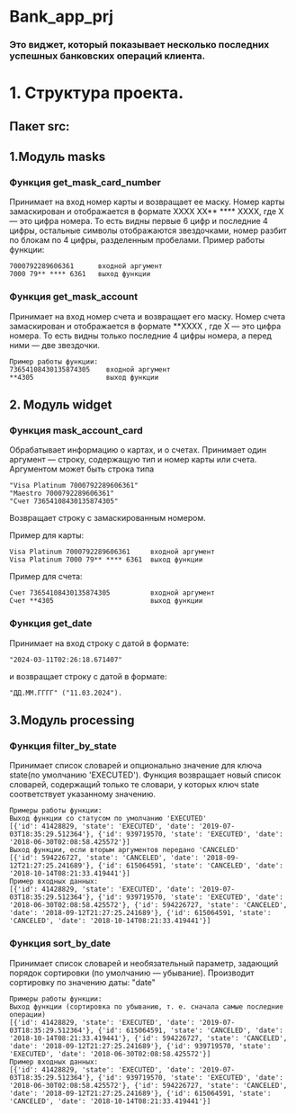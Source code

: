 # Bank_app_prj
### Это виджет, который показывает несколько последних успешных банковских операций клиента.
# 1. Структура проекта.
## Пакет src:
## 1.Модуль masks
### Функция get_mask_card_number 
Принимает на вход номер карты и возвращает ее маску. Номер карты замаскирован и отображается в формате 
XXXX XX** **** XXXX, где X — это цифра номера. То есть видны первые 6 цифр и последние 4 цифры, остальные символы отображаются звездочками, номер разбит по блокам по 4 цифры, разделенным пробелами. Пример работы функции:
```
7000792289606361      входной аргумент
7000 79** **** 6361   выход функции
```
### Функция get_mask_account
Принимает на вход номер счета и возвращает его маску. Номер счета замаскирован и отображается в формате **XXXX , где X
 — это цифра номера. То есть видны только последние 4 цифры номера, а перед ними — две звездочки. 
```
Пример работы функции:
73654108430135874305    входной аргумент
**4305                  выход функции
```
## 2. Модуль widget
### Функция mask_account_card
Обрабатывает информацию о картах, и о счетах.
Принимает один аргумент — строку, содержащую тип и номер карты или счета.
Аргументом может быть строка типа
```
"Visa Platinum 7000792289606361"
"Maestro 7000792289606361"
"Счет 73654108430135874305"
```
Возвращает строку с замаскированным номером.

Пример для карты:
```
Visa Platinum 7000792289606361     входной аргумент
Visa Platinum 7000 79** **** 6361  выход функции
```
Пример для счета:
```
Счет 73654108430135874305          входной аргумент
Счет **4305                        выход функции
```
### Функция get_date
Принимает на вход строку с датой в формате:
```
"2024-03-11T02:26:18.671407"
```
 и возвращает строку с датой в формате:
```
"ДД.ММ.ГГГГ" ("11.03.2024").
```
## 3.Модуль processing
### Функция filter_by_state
Принимает список словарей и опционально значение для ключа state(по умолчанию 'EXECUTED'). 
Функция возвращает новый список словарей, содержащий только те словари, у которых ключ state соответствует указанному значению.
```
Примеры работы функции:
Выход функции со статусом по умолчанию 'EXECUTED'
[{'id': 41428829, 'state': 'EXECUTED', 'date': '2019-07-03T18:35:29.512364'}, {'id': 939719570, 'state': 'EXECUTED', 'date': '2018-06-30T02:08:58.425572'}]
Выход функции, если вторым аргументов передано 'CANCELED'
[{'id': 594226727, 'state': 'CANCELED', 'date': '2018-09-12T21:27:25.241689'}, {'id': 615064591, 'state': 'CANCELED', 'date': '2018-10-14T08:21:33.419441'}]
Пример входных данных:
[{'id': 41428829, 'state': 'EXECUTED', 'date': '2019-07-03T18:35:29.512364'}, {'id': 939719570, 'state': 'EXECUTED', 'date': '2018-06-30T02:08:58.425572'}, {'id': 594226727, 'state': 'CANCELED', 'date': '2018-09-12T21:27:25.241689'}, {'id': 615064591, 'state': 'CANCELED', 'date': '2018-10-14T08:21:33.419441'}]

```
### Функция sort_by_date
Принимает список словарей и необязательный параметр, задающий порядок сортировки (по умолчанию — убывание). Производит сортировку по значению даты: "date"
```
Примеры работы функции:
Выход функции (сортировка по убыванию, т. е. сначала самые последние операции)
[{'id': 41428829, 'state': 'EXECUTED', 'date': '2019-07-03T18:35:29.512364'}, {'id': 615064591, 'state': 'CANCELED', 'date': '2018-10-14T08:21:33.419441'}, {'id': 594226727, 'state': 'CANCELED', 'date': '2018-09-12T21:27:25.241689'}, {'id': 939719570, 'state': 'EXECUTED', 'date': '2018-06-30T02:08:58.425572'}]
Пример входных данных:
[{'id': 41428829, 'state': 'EXECUTED', 'date': '2019-07-03T18:35:29.512364'}, {'id': 939719570, 'state': 'EXECUTED', 'date': '2018-06-30T02:08:58.425572'}, {'id': 594226727, 'state': 'CANCELED', 'date': '2018-09-12T21:27:25.241689'}, {'id': 615064591, 'state': 'CANCELED', 'date': '2018-10-14T08:21:33.419441'}]
```
